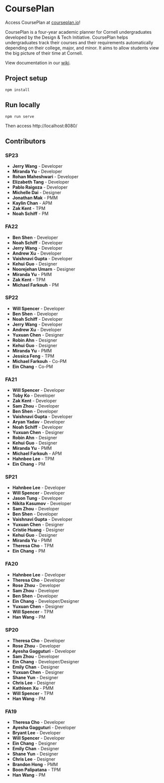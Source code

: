 # CoursePlan

Access CoursePlan at [courseplan.io](https://courseplan.io)!

CoursePlan is a four-year academic planner for Cornell undergraduates developed by the Design & Tech Initiative. CoursePlan helps undergraduates track their courses and their requirements automatically depending on their college, major, and minor. It aims to allow students view the big picture of their time at Cornell.

View documentation in our [wiki](https://github.com/cornell-dti/course-plan/wiki).

## Project setup

```shell
npm install
```

## Run locally

```shell
npm run serve
```

Then access http://localhost:8080/

## Contributors

### SP23

- **Jerry Wang** - Developer
- **Miranda Yu** - Developer
- **Rohan Maheshwari** - Developer
- **Elizabeth Tang** - Developer
- **Pablo Raigoza** - Developer
- **Michelle Dai** - Designer
- **Jonathan Mak** - PMM
- **Kaylin Chan** - APM
- **Zak Kent** - TPM
- **Noah Schiff** - PM

### FA22

- **Ben Shen** - Developer
- **Noah Schiff** - Developer
- **Jerry Wang** - Developer
- **Andrew Xu** - Developer
- **Vaishnavi Gupta** - Developer
- **Kehui Guo** - Designer
- **Noorejehan Umarn** - Designer
- **Miranda Yu** - PMM
- **Zak Kent** - TPM
- **Michael Farkouh** - PM

### SP22

- **Will Spencer** - Developer
- **Ben Shen** - Developer
- **Noah Schiff** - Developer
- **Jerry Wang** - Developer
- **Andrew Xu** - Developer
- **Yuxuan Chen** - Designer
- **Robin Ahn** - Designer
- **Kehui Guo** - Designer
- **Miranda Yu** - PMM
- **Jessica Feng** - TPM
- **Michael Farkouh** - Co-PM
- **Ein Chang** - Co-PM

### FA21

- **Will Spencer** - Developer
- **Toby Ko** - Developer
- **Zak Kent** - Developer
- **Sam Zhou** - Developer
- **Ben Shen** - Developer
- **Vaishnavi Gupta** - Developer
- **Aryan Yadav** - Developer
- **Noah Schiff** - Developer
- **Yuxuan Chen** - Designer
- **Robin Ahn** - Designer
- **Kehui Guo** - Designer
- **Miranda Yu** - PMM
- **Michael Farkouh** - APM
- **Hahnbee Lee** - TPM
- **Ein Chang** - PM

### SP21

- **Hahnbee Lee** - Developer
- **Will Spencer** - Developer
- **Jason Tung** - Developer
- **Nikita Kasumov** - Developer
- **Sam Zhou** - Developer
- **Ben Shen** - Developer
- **Vaishnavi Gupta** - Developer
- **Yuxuan Chen** - Designer
- **Cristie Huang** - Designer
- **Kehui Guo** - Designer
- **Miranda Yu** - PMM
- **Theresa Cho** - TPM
- **Ein Chang** - PM

### FA20

- **Hahnbee Lee** - Developer
- **Theresa Cho** - Developer
- **Rose Zhou** - Developer
- **Sam Zhou** - Developer
- **Ben Shen** - Developer
- **Ein Chang** - Developer/Designer
- **Yuxuan Chen** - Designer
- **Will Spencer** - TPM
- **Han Wang** - PM

### SP20

- **Theresa Cho** - Developer
- **Rose Zhou** - Developer
- **Ayesha Gagguturi** - Developer
- **Sam Zhou** - Developer
- **Ein Chang** - Developer/Designer
- **Emily Chan** - Designer
- **Yuxuan Chen** - Designer
- **Shane Yun** - Designer
- **Chris Lee** - Designer
- **Kathleen Xu** - PMM
- **Will Spencer** - TPM
- **Han Wang** - PM

### FA19

- **Theresa Cho** - Developer
- **Ayesha Gagguturi** - Developer
- **Bryant Lee** - Developer
- **Will Spencer** - Developer
- **Ein Chang** - Designer
- **Emily Chan** - Designer
- **Shane Yun** - Designer
- **Chris Lee** - Designer
- **Brandon Hong** - PMM
- **Boon Palipatana** - TPM
- **Han Wang** - PM
